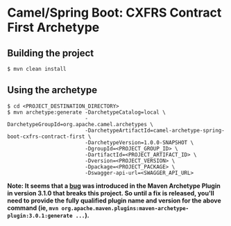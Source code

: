 # Camel/Spring Boot: CXFRS Contract First Archetype

## Building the project

```
$ mvn clean install
```

## Using the archetype

```
$ cd <PROJECT_DESTINATION_DIRECTORY>
$ mvn archetype:generate -DarchetypeCatalog=local \
                         -DarchetypeGroupId=org.apache.camel.archetypes \
                         -DarchetypeArtifactId=camel-archetype-spring-boot-cxfrs-contract-first \
                         -DarchetypeVersion=1.0.0-SNAPSHOT \
                         -DgroupId=<PROJECT_GROUP_ID> \
                         -DartifactId=<PROJECT_ARTIFACT_ID> \
                         -Dversion=<PROJECT_VERSION> \
                         -Dpackage=<PROJECT_PACKAGE> \
                         -Dswagger-api-url=<SWAGGER_API_URL>
```

__Note: It seems that a [bug](https://issues.apache.org/jira/projects/ARCHETYPE/issues/ARCHETYPE-565) was introduced in the Maven Archetype Plugin in version 3.1.0 that breaks this project. So until a fix is released, you'll need to provide the fully qualified plugin name and version for the above command (ie, `mvn org.apache.maven.plugins:maven-archetype-plugin:3.0.1:generate ...`).__